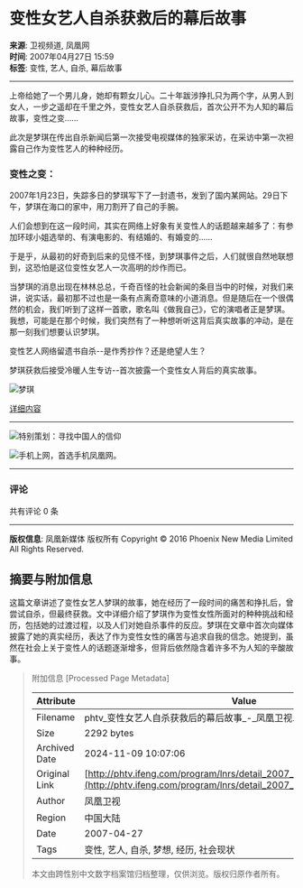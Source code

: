# 变性女艺人自杀获救后的幕后故事

**来源**: 卫视频道, 凤凰网  
**时间**: 2007年04月27日 15:59  
**标签**: 变性, 艺人, 自杀, 幕后故事

---

上帝给她了一个男儿身，她却有颗女儿心。二十年跋涉挣扎只为两个字，从男人到女人，一步之遥却在千里之外，变性女艺人自杀获救后，首次公开不为人知的幕后故事，变性之变……

此次是梦琪在传出自杀新闻后第一次接受电视媒体的独家采访，在采访中第一次袒露自己作为变性艺人的种种经历。

### 变性之变：

2007年1月23日，失踪多日的梦琪写下了一封遗书，发到了国内某网站。29日下午，梦琪在海口的家中，用刀割开了自己的手腕。

人们会想到在这一段时间，其实在网络上好象有关变性人的话题越来越多了：有参加环球小姐选举的、有演电影的、有结婚的、有婚变的……

于是乎，从最初的好奇到后来的见怪不怪，到梦琪事件之后，人们就很自然地联想到，这恐怕是这位变性女艺人一次高明的炒作而已。

当梦琪的消息出现在林林总总，千奇百怪的社会新闻的条目当中的时候，对我们来讲，说实话，最初那不过也是一条有点离奇意味的小道消息。但是随后在一个很偶然的机会，我们听到了这样一首歌，歌名叫《做我自己》，它的演唱者正是梦琪。我想，可能是在那个时候，我们突然有了一种想听听这背后真实故事的冲动，是在那一刻我们想要认识梦琪。

变性艺人网络留遗书自杀--是作秀抄作？还是绝望人生？

梦琪获救后接受冷暖人生专访--首次披露一个变性女人背后的真实故事。

![梦琪](http://img.ifeng.com/res/200610/1017_408.gif)

[详细内容](http://blog.ifeng.com/index.php/uid_620203_action_viewspace_itemid_773241)

---

![特别策划：寻找中国人的信仰](http://img.ifeng.com/tres/pub_res/final_image/websj01.gif)

![手机上网，首选手机凤凰网。](http://img.ifeng.com/tres/pub_res/final_image/websj03.gif)

---

### 评论

共有评论 0 条  

---

**版权信息**: 凤凰新媒体 版权所有 Copyright © 2016 Phoenix New Media Limited All Rights Reserved.

## 摘要与附加信息

<!-- tcd_abstract -->
这篇文章讲述了变性女艺人梦琪的故事，她在经历了一段时间的痛苦和挣扎后，曾尝试自杀，但最终获救。文中详细介绍了梦琪作为变性女性所面对的种种挑战和经历，包括她的过渡过程，以及人们对她自杀事件的反应。梦琪在文章中首次向媒体披露了她的真实经历，表达了作为变性女性的痛苦与追求自我的信念。她提到，虽然在社会上关于变性人的话题逐渐增多，但背后依然隐含着许多不为人知的辛酸故事。
<!-- tcd_abstract_end -->

> 附加信息 [Processed Page Metadata]
>
> | Attribute       | Value                                  |
> |-----------------|----------------------------------------|
> | Filename        | phtv_变性女艺人自杀获救后的幕后故事_-_凤凰卫视.md                             |
> | Size            | 2292 bytes                           |
> | Archived Date   | 2024-11-09 10:07:06                             |
> | Original Link   | [http://phtv.ifeng.com/program/lnrs/detail_2007_04/27/1061640_0.shtml](http://phtv.ifeng.com/program/lnrs/detail_2007_04/27/1061640_0.shtml)                       |
> | Author          | 凤凰卫视                               |
> | Region          | 中国大陆                               |
> | Date            | 2007-04-27                                 |
> | Tags            | 变性, 艺人, 自杀, 梦想, 经历, 社会现状                                 |
>
> 本文由跨性别中文数字档案馆归档整理，仅供浏览。版权归原作者所有。
>